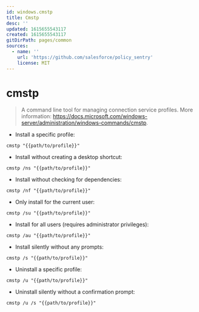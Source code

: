 ```yaml
---
id: windows.cmstp
title: Cmstp
desc: ''
updated: 1615655543117
created: 1615655543117
gitDirPath: pages/common
sources:
  - name: ''
    url: 'https://github.com/salesforce/policy_sentry'
    license: MIT
---
```

# cmstp

> A command line tool for managing connection service profiles.
> More information: <https://docs.microsoft.com/windows-server/administration/windows-commands/cmstp>.

- Install a specific profile:

`cmstp "{{path/to/profile}}"`

- Install without creating a desktop shortcut:

`cmstp /ns "{{path/to/profile}}"`

- Install without checking for dependencies:

`cmstp /nf "{{path/to/profile}}"`

- Only install for the current user:

`cmstp /su "{{path/to/profile}}"`

- Install for all users (requires administrator privileges):

`cmstp /au "{{path/to/profile}}"`

- Install silently without any prompts:

`cmstp /s "{{path/to/profile}}"`

- Uninstall a specific profile:

`cmstp /u "{{path/to/profile}}"`

- Uninstall silently without a confirmation prompt:

`cmstp /u /s "{{path/to/profile}}"`

